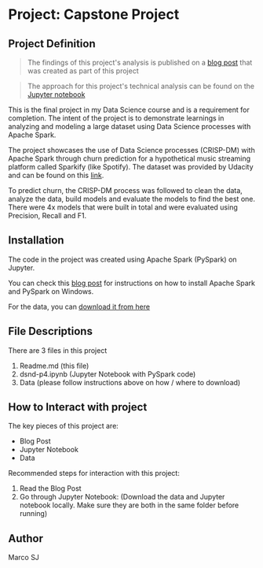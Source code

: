 # Project: Capstone Project

## Project Definition
>The findings of this project's analysis is published on a [blog post](https://medium.com/@student.msj.5/how-to-predict-churn-and-retain-customers-962c7766c48f) that was created as part of this project

>The approach for this project's technical analysis can be found on the [Jupyter notebook](https://github.com/marq-oh/dsnd-p4/blob/master/dsnd-p4.ipynb)

This is the final project in my Data Science course and is a requirement for completion. The intent of the project is to demonstrate learnings in analyzing and modeling a large dataset using Data Science processes with Apache Spark. 

The project showcases the use of Data Science processes (CRISP-DM) with Apache Spark through churn prediction for a hypothetical music streaming platform called Sparkify (like Spotify). The dataset was provided by Udacity and can be found on this [link](https://video.udacity-data.com/topher/2018/December/5c1d6681_medium-sparkify-event-data/medium-sparkify-event-data.json).

To predict churn, the CRISP-DM process was followed to clean the data, analyze the data, build models and evaluate the models to find the best one. There were 4x models that were built in total and were evaluated using Precision, Recall and F1.

## Installation
The code in the project was created using Apache Spark (PySpark) on Jupyter.

You can check this [blog post](https://medium.com/@naomi.fridman/install-pyspark-to-run-on-jupyter-notebook-on-windows-4ec2009de21f) for instructions on how to install Apache Spark and PySpark on Windows.

For the data, you can [download it from here](https://video.udacity-data.com/topher/2018/December/5c1d6681_medium-sparkify-event-data/medium-sparkify-event-data.json)

## File Descriptions
There are 3 files in this project
1. Readme.md (this file)
2. dsnd-p4.ipynb (Jupyter Notebook with PySpark code)
3. Data (please follow instructions above on how / where to download)

## How to Interact with project
The key pieces of this project are:
* Blog Post
* Jupyter Notebook
* Data

Recommended steps for interaction with this project:
1. Read the Blog Post
2. Go through Jupyter Notebook: (Download the data and Jupyter notebook locally. Make sure they are both in the same folder before running)

## Author

Marco SJ
